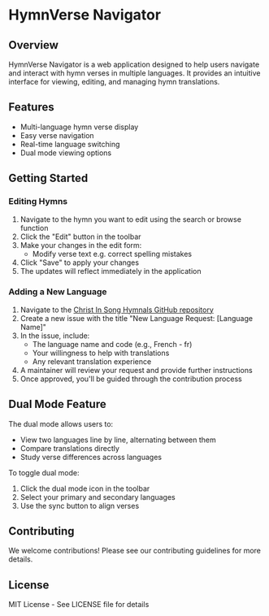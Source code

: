 # HymnVerse Navigator

## Overview
HymnVerse Navigator is a web application designed to help users navigate and interact with hymn verses in multiple languages. It provides an intuitive interface for viewing, editing, and managing hymn translations.

## Features
- Multi-language hymn verse display
- Easy verse navigation
- Real-time language switching
- Dual mode viewing options

## Getting Started

### Editing Hymns
1. Navigate to the hymn you want to edit using the search or browse function
2. Click the "Edit" button in the toolbar
3. Make your changes in the edit form:
    - Modify verse text e.g. correct spelling mistakes
4. Click "Save" to apply your changes
5. The updates will reflect immediately in the application

### Adding a New Language
1. Navigate to the [Christ In Song Hymnals GitHub repository](https://github.com/thandon263/cis-hymnals)
2. Create a new issue with the title "New Language Request: [Language Name]"
3. In the issue, include:
    - The language name and code (e.g., French - fr)
    - Your willingness to help with translations
    - Any relevant translation experience
4. A maintainer will review your request and provide further instructions
5. Once approved, you'll be guided through the contribution process

## Dual Mode Feature
The dual mode allows users to:
- View two languages line by line, alternating between them
- Compare translations directly
- Study verse differences across languages

To toggle dual mode:
1. Click the dual mode icon in the toolbar
2. Select your primary and secondary languages
3. Use the sync button to align verses

## Contributing
We welcome contributions! Please see our contributing guidelines for more details.

## License
MIT License - See LICENSE file for details